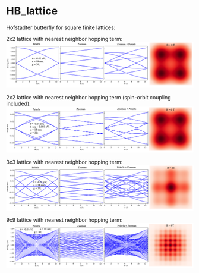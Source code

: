 # HB_lattice
Hofstadter butterfly for square finite lattices:

2x2 lattice with nearest neighbor hopping term:
![alt text](https://github.com/danis-b/HB_lattice/blob/main/Examples/2x2.png)

2x2 lattice with nearest neighbor hopping term (spin-orbit coupling included):
![alt text](https://github.com/danis-b/HB_lattice/blob/main/Examples/2x2_soc.png)

3x3 lattice with nearest neighbor hopping term:
![alt text](https://github.com/danis-b/HB_lattice/blob/main/Examples/3x3.png)

9x9 lattice with nearest neighbor hopping term:
![alt text](https://github.com/danis-b/HB_lattice/blob/main/Examples/9x9.png)


